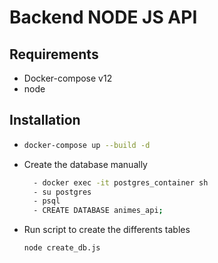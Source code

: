 # Backend NODE JS API 

## Requirements 
- Docker-compose v12
- node


## Installation 
-
  ````bash 
  docker-compose up --build -d 
  ````
- Create the database manually
    ````bash
      - docker exec -it postgres_container sh
      - su postgres 
      - psql
      - CREATE DATABASE animes_api;
    ````
- Run script to create the differents tables 
  ````bash
  node create_db.js
  ````


